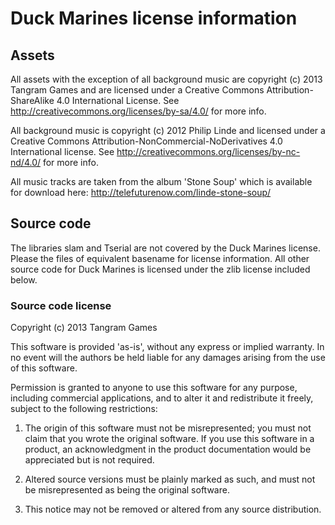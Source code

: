 # Duck Marines license information #

## Assets ##

All assets with the exception of all background music are copyright (c) 2013 Tangram Games
and are licensed under a Creative Commons Attribution-ShareAlike 4.0 International License.
See http://creativecommons.org/licenses/by-sa/4.0/ for more info.

All background music is copyright (c) 2012 Philip Linde and licensed under a
Creative Commons Attribution-NonCommercial-NoDerivatives 4.0 International license.
See http://creativecommons.org/licenses/by-nc-nd/4.0/ for more info.

All music tracks are taken from the album 'Stone Soup' which is available for
download here: http://telefuturenow.com/linde-stone-soup/

## Source code ##

The libraries slam and Tserial are not covered by the Duck Marines license.
Please the files of equivalent basename for license information.
All other source code for Duck Marines is licensed under the zlib license included below.

### Source code license ###

Copyright (c) 2013 Tangram Games

This software is provided 'as-is', without any express or implied
warranty. In no event will the authors be held liable for any damages
arising from the use of this software.

Permission is granted to anyone to use this software for any purpose,
including commercial applications, and to alter it and redistribute it
freely, subject to the following restrictions:

   1. The origin of this software must not be misrepresented; you must not
   claim that you wrote the original software. If you use this software
   in a product, an acknowledgment in the product documentation would be
   appreciated but is not required.

   2. Altered source versions must be plainly marked as such, and must not be
   misrepresented as being the original software.

   3. This notice may not be removed or altered from any source
   distribution.
   
